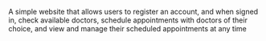 A simple website that allows users to register an account, and when signed in, check available doctors, schedule appointments with doctors of their choice, and view and manage their scheduled appointments at any time